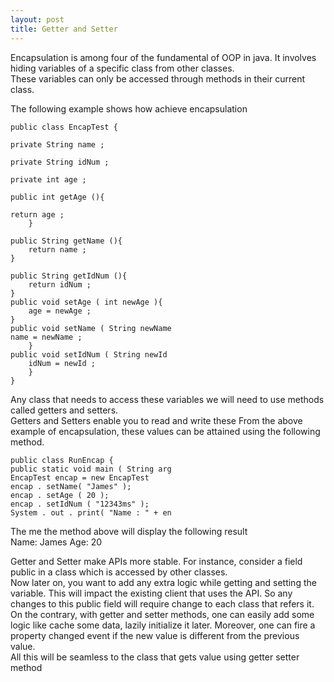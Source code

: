 ```yaml
---
layout: post
title: Getter and Setter
---
```


Encapsulation is among four of the fundamental of OOP in java. It involves hiding variables of a specific class from other classes.<br /> These variables can only be accessed through methods in their current class. <br />



The following example shows how achieve encapsulation

    public class EncapTest {

    private String name ;

    private String idNum ;

    private int age ;

    public int getAge (){

    return age ;
        }
        
    public String getName (){
        return name ;
    }
    
    public String getIdNum (){
        return idNum ;
    }
    public void setAge ( int newAge ){
        age = newAge ;
    }
    public void setName ( String newName
    name = newName ;
        }
    public void setIdNum ( String newId
        idNum = newId ;
        }
    }

Any class that needs to access these variables we will need to use methods called getters and setters. <br/>
Getters and Setters enable you to read and write these
From the above example of encapsulation, these values can be attained using the following method.<br/>

    public class RunEncap {
    public static void main ( String arg
    EncapTest encap = new EncapTest
    encap . setName( "James" );
    encap . setAge ( 20 );
    encap . setIdNum ( "12343ms" );
    System . out . print( "Name : " + en


The me the method above will display the following result<br />
Name: James Age: 20<br />

Getter and Setter make APIs more stable. For instance, consider a field public in a class which is accessed by other classes.<br /> Now later on, you want to add any extra logic while getting and setting the variable. This will impact the existing client that uses the API. So any changes to this public field will require change to each class that refers it.<br /> On the contrary, with getter and setter methods, one can easily add some logic like cache some data, lazily initialize it later. Moreover, one can fire a property changed event if the new value is different from the previous value.<br /> All this will be seamless to the class that gets value using getter setter method 
